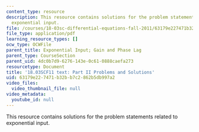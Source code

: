 ```yaml
---
content_type: resource
description: This resource contains solutions for the problem statements related to
  exponential input.
file: /courses/18-03sc-differential-equations-fall-2011/63179e227471b32bb7c2862b5db997a2_MIT18_03SCF11_ps2_II_s8_9s.pdf
file_type: application/pdf
learning_resource_types: []
ocw_type: OCWFile
parent_title: Exponential Input; Gain and Phase Lag
parent_type: CourseSection
parent_uid: 4dc0b7d9-6276-143e-0c61-0888caefa273
resourcetype: Document
title: '18.03SCF11 text: Part II Problems and Solutions'
uid: 63179e22-7471-b32b-b7c2-862b5db997a2
video_files:
  video_thumbnail_file: null
video_metadata:
  youtube_id: null
---
```

This resource contains solutions for the problem statements related to exponential input.